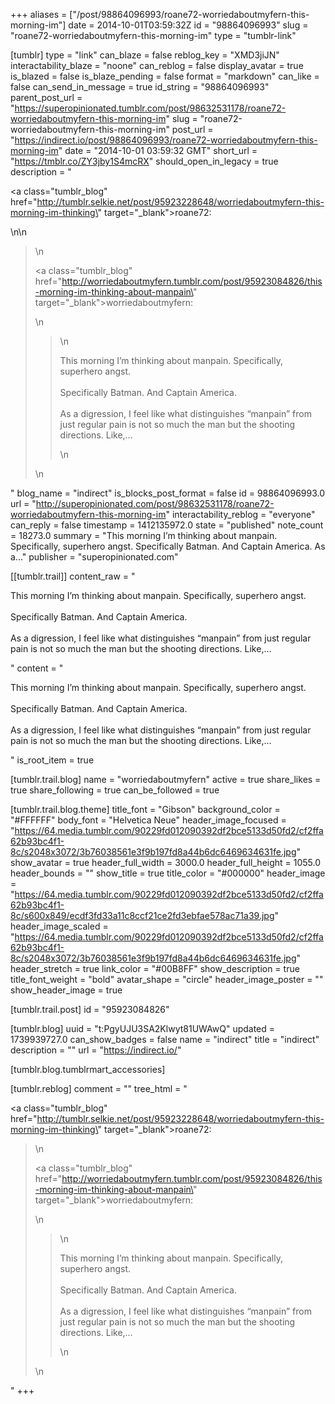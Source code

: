 +++
aliases = ["/post/98864096993/roane72-worriedaboutmyfern-this-morning-im"]
date = 2014-10-01T03:59:32Z
id = "98864096993"
slug = "roane72-worriedaboutmyfern-this-morning-im"
type = "tumblr-link"

[tumblr]
type = "link"
can_blaze = false
reblog_key = "XMD3jiJN"
interactability_blaze = "noone"
can_reblog = false
display_avatar = true
is_blazed = false
is_blaze_pending = false
format = "markdown"
can_like = false
can_send_in_message = true
id_string = "98864096993"
parent_post_url = "https://superopinionated.tumblr.com/post/98632531178/roane72-worriedaboutmyfern-this-morning-im"
slug = "roane72-worriedaboutmyfern-this-morning-im"
post_url = "https://indirect.io/post/98864096993/roane72-worriedaboutmyfern-this-morning-im"
date = "2014-10-01 03:59:32 GMT"
short_url = "https://tmblr.co/ZY3jby1S4mcRX"
should_open_in_legacy = true
description = "<p><a class=\"tumblr_blog\" href=\"http://tumblr.selkie.net/post/95923228648/worriedaboutmyfern-this-morning-im-thinking\" target=\"_blank\">roane72</a>:</p>\n\n<blockquote>\n<p><a class=\"tumblr_blog\" href=\"http://worriedaboutmyfern.tumblr.com/post/95923084826/this-morning-im-thinking-about-manpain\" target=\"_blank\">worriedaboutmyfern</a>:</p>\n<blockquote>\n<p>This morning I’m thinking about manpain. Specifically, superhero angst.<br/><br/>Specifically Batman. And Captain America.<br/><br/>As a digression, I feel like what distinguishes “manpain” from just regular pain is not so much the man but the shooting directions. Like,&hellip;</p>\n</blockquote>\n</blockquote>"
blog_name = "indirect"
is_blocks_post_format = false
id = 98864096993.0
url = "http://superopinionated.com/post/98632531178/roane72-worriedaboutmyfern-this-morning-im"
interactability_reblog = "everyone"
can_reply = false
timestamp = 1412135972.0
state = "published"
note_count = 18273.0
summary = "This morning I’m thinking about manpain. Specifically, superhero angst. Specifically Batman. And Captain America. As a..."
publisher = "superopinionated.com"

[[tumblr.trail]]
content_raw = "<p>This morning I’m thinking about manpain. Specifically, superhero angst.<br><br>Specifically Batman. And Captain America.<br><br>As a digression, I feel like what distinguishes “manpain” from just regular pain is not so much the man but the shooting directions. Like,…</p>"
content = "<p>This morning I&rsquo;m thinking about manpain. Specifically, superhero angst.<br /><br />Specifically Batman. And Captain America.<br /><br />As a digression, I feel like what distinguishes &ldquo;manpain&rdquo; from just regular pain is not so much the man but the shooting directions. Like,&hellip;</p>"
is_root_item = true

[tumblr.trail.blog]
name = "worriedaboutmyfern"
active = true
share_likes = true
share_following = true
can_be_followed = true

[tumblr.trail.blog.theme]
title_font = "Gibson"
background_color = "#FFFFFF"
body_font = "Helvetica Neue"
header_image_focused = "https://64.media.tumblr.com/90229fd012090392df2bce5133d50fd2/cf2ffa62b93bc4f1-8c/s2048x3072/3b76038561e3f9b197fd8a44b6dc6469634631fe.jpg"
show_avatar = true
header_full_width = 3000.0
header_full_height = 1055.0
header_bounds = ""
show_title = true
title_color = "#000000"
header_image = "https://64.media.tumblr.com/90229fd012090392df2bce5133d50fd2/cf2ffa62b93bc4f1-8c/s600x849/ecdf3fd33a11c8ccf21ce2fd3ebfae578ac71a39.jpg"
header_image_scaled = "https://64.media.tumblr.com/90229fd012090392df2bce5133d50fd2/cf2ffa62b93bc4f1-8c/s2048x3072/3b76038561e3f9b197fd8a44b6dc6469634631fe.jpg"
header_stretch = true
link_color = "#00B8FF"
show_description = true
title_font_weight = "bold"
avatar_shape = "circle"
header_image_poster = ""
show_header_image = true

[tumblr.trail.post]
id = "95923084826"

[tumblr.blog]
uuid = "t:PgyUJU3SA2Klwyt81UWAwQ"
updated = 1739939727.0
can_show_badges = false
name = "indirect"
title = "indirect"
description = ""
url = "https://indirect.io/"

[tumblr.blog.tumblrmart_accessories]

[tumblr.reblog]
comment = ""
tree_html = "<p><a class=\"tumblr_blog\" href=\"http://tumblr.selkie.net/post/95923228648/worriedaboutmyfern-this-morning-im-thinking\" target=\"_blank\">roane72</a>:</p><blockquote>\n<p><a class=\"tumblr_blog\" href=\"http://worriedaboutmyfern.tumblr.com/post/95923084826/this-morning-im-thinking-about-manpain\" target=\"_blank\">worriedaboutmyfern</a>:</p>\n<blockquote>\n<p>This morning I’m thinking about manpain. Specifically, superhero angst.<br><br>Specifically Batman. And Captain America.<br><br>As a digression, I feel like what distinguishes “manpain” from just regular pain is not so much the man but the shooting directions. Like,…</p>\n</blockquote>\n</blockquote>"
+++
